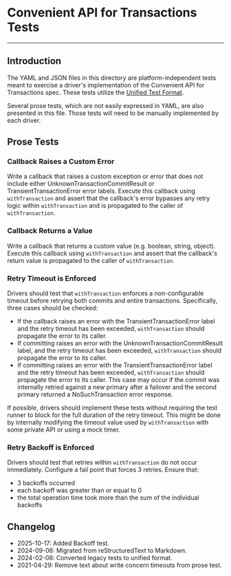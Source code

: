 # Convenient API for Transactions Tests

______________________________________________________________________

## Introduction

The YAML and JSON files in this directory are platform-independent tests meant to exercise a driver's implementation of
the Convenient API for Transactions spec. These tests utilize the
[Unified Test Format](../../unified-test-format/unified-test-format.md).

Several prose tests, which are not easily expressed in YAML, are also presented in this file. Those tests will need to
be manually implemented by each driver.

## Prose Tests

### Callback Raises a Custom Error

Write a callback that raises a custom exception or error that does not include either UnknownTransactionCommitResult or
TransientTransactionError error labels. Execute this callback using `withTransaction` and assert that the callback's
error bypasses any retry logic within `withTransaction` and is propagated to the caller of `withTransaction`.

### Callback Returns a Value

Write a callback that returns a custom value (e.g. boolean, string, object). Execute this callback using
`withTransaction` and assert that the callback's return value is propagated to the caller of `withTransaction`.

### Retry Timeout is Enforced

Drivers should test that `withTransaction` enforces a non-configurable timeout before retrying both commits and entire
transactions. Specifically, three cases should be checked:

- If the callback raises an error with the TransientTransactionError label and the retry timeout has been exceeded,
    `withTransaction` should propagate the error to its caller.
- If committing raises an error with the UnknownTransactionCommitResult label, and the retry timeout has been exceeded,
    `withTransaction` should propagate the error to its caller.
- If committing raises an error with the TransientTransactionError label and the retry timeout has been exceeded,
    `withTransaction` should propagate the error to its caller. This case may occur if the commit was internally retried
    against a new primary after a failover and the second primary returned a NoSuchTransaction error response.

If possible, drivers should implement these tests without requiring the test runner to block for the full duration of
the retry timeout. This might be done by internally modifying the timeout value used by `withTransaction` with some
private API or using a mock timer.

### Retry Backoff is Enforced

Drivers should test that retries within `withTransaction` do not occur immediately. Configure a fail point that forces 3
retries. Ensure that:

- 3 backoffs occurred
- each backoff was greater than or equal to 0
- the total operation time took more than the sum of the individual backoffs

## Changelog

- 2025-10-17: Added Backoff test.
- 2024-09-06: Migrated from reStructuredText to Markdown.
- 2024-02-08: Converted legacy tests to unified format.
- 2021-04-29: Remove text about write concern timeouts from prose test.
